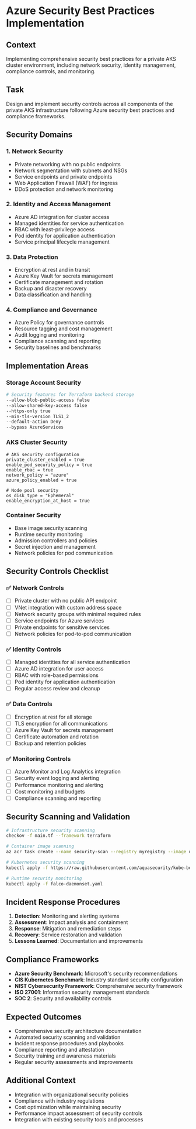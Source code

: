 # Azure Security Best Practices Implementation

## Context
Implementing comprehensive security best practices for a private AKS cluster environment, including network security, identity management, compliance controls, and monitoring.

## Task
Design and implement security controls across all components of the private AKS infrastructure following Azure security best practices and compliance frameworks.

## Security Domains

### 1. Network Security
- Private networking with no public endpoints
- Network segmentation with subnets and NSGs
- Service endpoints and private endpoints
- Web Application Firewall (WAF) for ingress
- DDoS protection and network monitoring

### 2. Identity and Access Management
- Azure AD integration for cluster access
- Managed identities for service authentication
- RBAC with least-privilege access
- Pod identity for application authentication
- Service principal lifecycle management

### 3. Data Protection
- Encryption at rest and in transit
- Azure Key Vault for secrets management
- Certificate management and rotation
- Backup and disaster recovery
- Data classification and handling

### 4. Compliance and Governance
- Azure Policy for governance controls
- Resource tagging and cost management
- Audit logging and monitoring
- Compliance scanning and reporting
- Security baselines and benchmarks

## Implementation Areas

### Storage Account Security
```bash
# Security features for Terraform backend storage
--allow-blob-public-access false
--allow-shared-key-access false
--https-only true
--min-tls-version TLS1_2
--default-action Deny
--bypass AzureServices
```

### AKS Cluster Security
```hcl
# AKS security configuration
private_cluster_enabled = true
enable_pod_security_policy = true
enable_rbac = true
network_policy = "azure"
azure_policy_enabled = true

# Node pool security
os_disk_type = "Ephemeral"
enable_encryption_at_host = true
```

### Container Security
- Base image security scanning
- Runtime security monitoring
- Admission controllers and policies
- Secret injection and management
- Network policies for pod communication

## Security Controls Checklist

### ✅ Network Controls
- [ ] Private cluster with no public API endpoint
- [ ] VNet integration with custom address space
- [ ] Network security groups with minimal required rules
- [ ] Service endpoints for Azure services
- [ ] Private endpoints for sensitive services
- [ ] Network policies for pod-to-pod communication

### ✅ Identity Controls
- [ ] Managed identities for all service authentication
- [ ] Azure AD integration for user access
- [ ] RBAC with role-based permissions
- [ ] Pod identity for application authentication
- [ ] Regular access review and cleanup

### ✅ Data Controls
- [ ] Encryption at rest for all storage
- [ ] TLS encryption for all communications
- [ ] Azure Key Vault for secrets management
- [ ] Certificate automation and rotation
- [ ] Backup and retention policies

### ✅ Monitoring Controls
- [ ] Azure Monitor and Log Analytics integration
- [ ] Security event logging and alerting
- [ ] Performance monitoring and alerting
- [ ] Cost monitoring and budgets
- [ ] Compliance scanning and reporting

## Security Scanning and Validation
```bash
# Infrastructure security scanning
checkov -f main.tf --framework terraform

# Container image scanning
az acr task create --name security-scan --registry myregistry --image ubuntu:latest

# Kubernetes security scanning
kubectl apply -f https://raw.githubusercontent.com/aquasecurity/kube-bench/main/job.yaml

# Runtime security monitoring
kubectl apply -f falco-daemonset.yaml
```

## Incident Response Procedures
1. **Detection**: Monitoring and alerting systems
2. **Assessment**: Impact analysis and containment
3. **Response**: Mitigation and remediation steps
4. **Recovery**: Service restoration and validation
5. **Lessons Learned**: Documentation and improvements

## Compliance Frameworks
- **Azure Security Benchmark**: Microsoft's security recommendations
- **CIS Kubernetes Benchmark**: Industry standard security configuration
- **NIST Cybersecurity Framework**: Comprehensive security framework
- **ISO 27001**: Information security management standards
- **SOC 2**: Security and availability controls

## Expected Outcomes
- Comprehensive security architecture documentation
- Automated security scanning and validation
- Incident response procedures and playbooks
- Compliance reporting and attestation
- Security training and awareness materials
- Regular security assessments and improvements

## Additional Context
- Integration with organizational security policies
- Compliance with industry regulations
- Cost optimization while maintaining security
- Performance impact assessment of security controls
- Integration with existing security tools and processes
